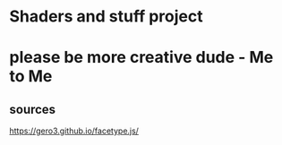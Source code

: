 # Shaders and stuff project
# please be more creative dude - Me to Me

## sources
https://gero3.github.io/facetype.js/
